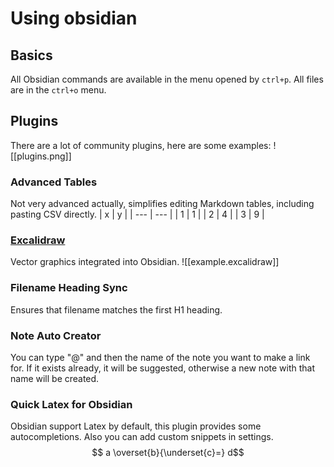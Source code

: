 # Using obsidian

## Basics
All Obsidian commands are available in the menu opened by `ctrl+p`.
All files are in the `ctrl+o` menu.

## Plugins

There are a lot of community plugins, here are some examples:
![[plugins.png]]
### Advanced Tables
Not very advanced actually, simplifies editing Markdown tables, including pasting CSV directly.
| x   | y   |
| --- | --- |
| 1   | 1   |
| 2   | 4   |
| 3   | 9   |


### [Excalidraw](https://www.youtube.com/channel/UCC0gns4a9fhVkGkngvSumAQ)
Vector graphics integrated into Obsidian.
![[example.excalidraw]]

### Filename Heading Sync
Ensures that filename matches the first H1 heading.

### Note Auto Creator
You can type "@" and then the name of the note you want to make a link for. If it exists already, it will be suggested, otherwise a new note with that name will be created.

### Quick Latex for Obsidian
Obsidian support Latex by default, this plugin provides some autocompletions. Also you can add custom snippets in settings.
$$ a \overset{b}{\underset{c}=} d$$